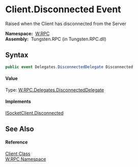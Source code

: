 Client.Disconnected Event
=========================
  Raised when the Client has disconnected from the Server

  **Namespace:**  [W.RPC][1]  
  **Assembly:**  Tungsten.RPC (in Tungsten.RPC.dll)

Syntax
------

```csharp
public event Delegates.DisconnectedDelegate Disconnected
```

#### Value
Type: [W.RPC.Delegates.DisconnectedDelegate][2]
#### Implements
[ISocketClient.Disconnected][3]  


See Also
--------

#### Reference
[Client Class][4]  
[W.RPC Namespace][1]  

[1]: ../README.md
[2]: ../Delegates_DisconnectedDelegate/README.md
[3]: ../ISocketClient/Disconnected.md
[4]: README.md
[5]: ../../_icons/Help.png